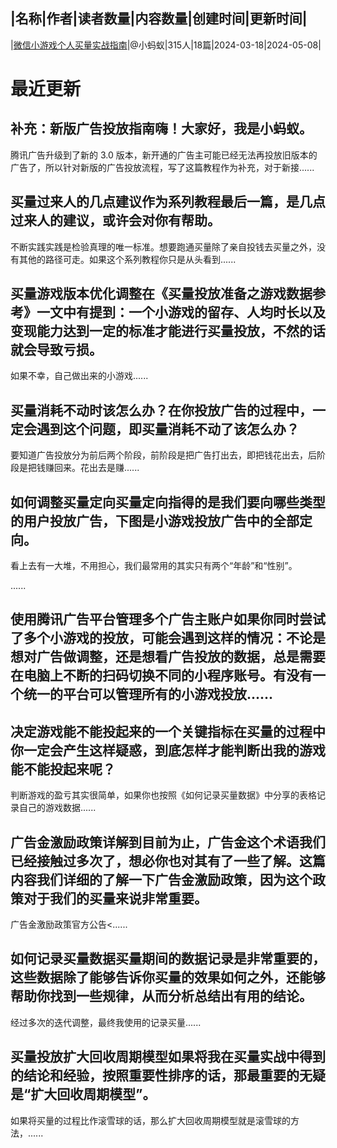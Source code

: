 |名称|作者|读者数量|内容数量|创建时间|更新时间|
---
|[微信小游戏个人买量实战指南](https://xiaobot.net/p/wxminigamemlsz?refer=0b133df9-27dc-423b-8101-639049001c13)|@小蚂蚁|315人|18篇|2024-03-18|2024-05-08|

# 最近更新
## 补充：新版广告投放指南嗨！大家好，我是小蚂蚁。

腾讯广告升级到了新的 3.0 版本，新开通的广告主可能已经无法再投放旧版本的广告了，所以针对新版的广告投放流程，写了这篇教程作为补充，对于新接......
## 买量过来人的几点建议作为系列教程最后一篇，是几点过来人的建议，或许会对你有帮助。
不断实践实践是检验真理的唯一标准。想要跑通买量除了亲自投钱去买量之外，没有其他的路径可走。如果这个系列教程你只是从头看到......
## 买量游戏版本优化调整在《买量投放准备之游戏数据参考》一文中有提到：一个小游戏的留存、人均时长以及变现能力达到一定的标准才能进行买量投放，不然的话就会导致亏损。

如果不幸，自己做出来的小游戏......
## 买量消耗不动时该怎么办？在你投放广告的过程中，一定会遇到这个问题，即买量消耗不动了该怎么办？

要知道广告投放分为前后两个阶段，前阶段是把广告打出去，即把钱花出去，后阶段是把钱赚回来。花出去是赚......
## 如何调整买量定向买量定向指得的是我们要向哪些类型的用户投放广告，下图是小游戏投放广告中的全部定向。
看上去有一大堆，不用担心，我们最常用的其实只有两个“年龄”和“性别”。

......
## 使用腾讯广告平台管理多个广告主账户如果你同时尝试了多个小游戏的投放，可能会遇到这样的情况：不论是想对广告做调整，还是想看广告投放的数据，总是需要在电脑上不断的扫码切换不同的小程序账号。有没有一个统一的平台可以管理所有的小游戏投放......
## 决定游戏能不能投起来的一个关键指标在买量的过程中你一定会产生这样疑惑，到底怎样才能判断出我的游戏能不能投起来呢？

判断游戏的盈亏其实很简单，如果你也按照《如何记录买量数据》中分享的表格记录自己的游戏数据......
## 广告金激励政策详解到目前为止，广告金这个术语我们已经接触过多次了，想必你也对其有了一些了解。这篇内容我们详细的了解一下广告金激励政策，因为这个政策对于我们的买量来说非常重要。
广告金激励政策官方公告<......
## 如何记录买量数据买量期间的数据记录是非常重要的，这些数据除了能够告诉你买量的效果如何之外，还能够帮助你找到一些规律，从而分析总结出有用的结论。

经过多次的迭代调整，最终我使用的记录买量......
## 买量投放扩大回收周期模型如果将我在买量实战中得到的结论和经验，按照重要性排序的话，那最重要的无疑是“扩大回收周期模型”。

如果将买量的过程比作滚雪球的话，那么扩大回收周期模型就是滚雪球的方法，......


